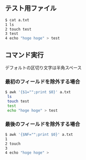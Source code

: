 ## テスト用ファイル

```sh
$ cat a.txt
1 ls
2 touch test
3 test
4 echo "hoge hoge" > test
```
## コマンド実行
デフォルトの区切り文字は半角スペース

### 最初のフィールドを除外する場合

```sh
$ awk '{$1="";print $0}' a.txt
 ls
 touch test
 test
 echo "hoge hoge" > test
```
### 最後のフィールドを除外する場合

```sh
$ awk '{$NF="";print $0}' a.txt
1 
2 touch 
3 
4 echo "hoge hoge" > 
```
